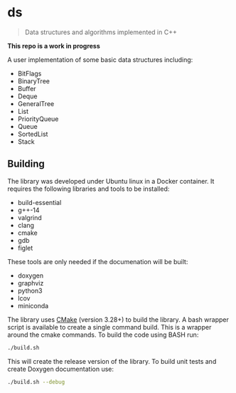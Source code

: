 # ds

> Data structures and algorithms implemented in C++

**This repo is a work in progress**

A user implementation of some basic data structures including:

- BitFlags
- BinaryTree
- Buffer
- Deque
- GeneralTree
- List
- PriorityQueue
- Queue
- SortedList
- Stack

## Building

The library was developed under Ubuntu linux in a Docker container.  It requires the following libraries and tools to be installed:

- build-essential
- g++-14
- valgrind
- clang
- cmake
- gdb
- figlet

These tools are only needed if the documenation will be built:

- doxygen
- graphviz
- python3
- lcov
- miniconda

The library uses [CMake](https://cmake.org/) (version 3.28+) to build the library.  A bash wrapper script is available to create a single command build.  This is a wrapper around the cmake commands.  To build the code using BASH run:

```bash
./build.sh
```

This will create the release version of the library.  To build unit tests and create Doxygen documentation use:

```bash
./build.sh --debug
```
